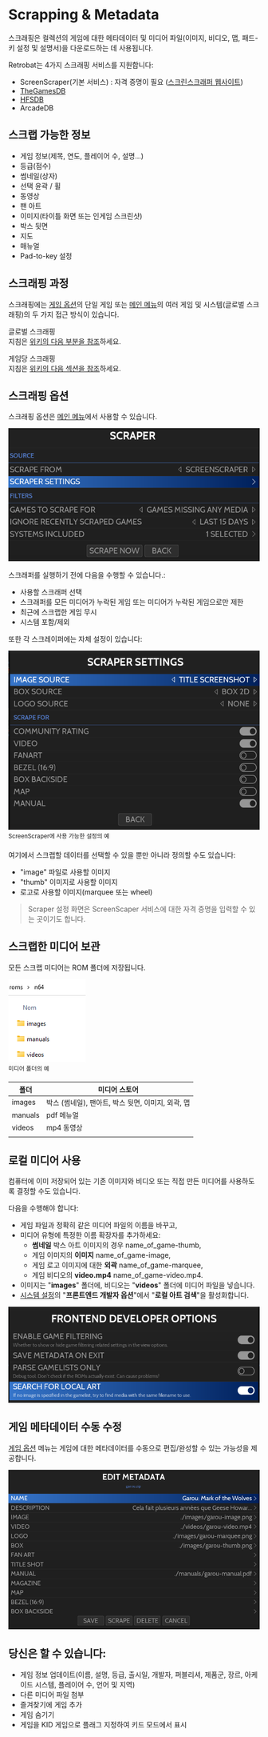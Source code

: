 # Scrapping & Metadata

스크래핑은 컬렉션의 게임에 대한 메타데이터 및 미디어 파일(이미지, 비디오, 맵, 패드-키 설정 및 설명서)을 다운로드하는 데 사용됩니다.

Retrobat는 4가지 스크래핑 서비스를 지원합니다:
- ScreenScraper(기본 서비스) : 자격 증명이 필요 ([스크린스크래퍼 웹사이트](https://www.screenscraper.fr/))
- [TheGamesDB](https://thegamesdb.net/)
- [HFSDB](https://db.hfsplay.fr/)
- ArcadeDB


## 스크랩 가능한 정보
- 게임 정보(제목, 연도, 플레이어 수, 설명...)
- 등급(점수)
- 썸네일(상자)
- 선택 윤곽 / 휠
- 동영상
- 팬 아트
- 이미지(타이틀 화면 또는 인게임 스크린샷)
- 박스 뒷면
- 지도
- 매뉴얼
- Pad-to-key 설정


## 스크래핑 과정
스크래핑에는 [게임 옵션](https://wiki.retrobat.org/navigation/game-options)의 단일 게임 또는 [메인 메뉴](https://wiki.retrobat.org/navigation/main-menu)의 여러 게임 및 시스템(글로벌 스크래핑)의 두 가지 접근 방식이 있습니다.

글로벌 스크래핑  
지침은 [위키의 다음 부분을 참조](https://wiki.retrobat.org/get-started/adding-a-game#global-scraping)하세요.

게임당 스크래핑  
지침은 [위키의 다음 섹션을 참조](https://wiki.retrobat.org/get-started/adding-a-game#per-game-scraping)하세요.


## 스크래핑 옵션

스크래핑 옵션은 [메인 메뉴](https://wiki.retrobat.org/navigation/main-menu)에서 사용할 수 있습니다.

![](01.png)


스크래퍼를 실행하기 전에 다음을 수행할 수 있습니다.:
- 사용할 스크래퍼 선택
- 스크래퍼를 모든 미디어가 누락된 게임 또는 미디어가 누락된 게임으로만 제한
- 최근에 스크랩한 게임 무시
- 시스템 포함/제외

또한 각 스크레이퍼에는 자체 설정이 있습니다:

![](02.png)  
<sup>ScreenScraper에 사용 가능한 설정의 예</sup>

여기에서 스크랩할 데이터를 선택할 수 있을 뿐만 아니라 정의할 수도 있습니다:
- "image" 파일로 사용할 이미지
- "thumb" 이미지로 사용할 이미지
- 로고로 사용할 이미지(marquee 또는 wheel)

> Scraper 설정 화면은 ScreenScaper 서비스에 대한 자격 증명을 입력할 수 있는 곳이기도 합니다.


## 스크랩한 미디어 보관

모든 스크랩 미디어는 ROM 폴더에 저장됩니다.

![](03.png)  
<sup>미디어 폴더의 예</sup>

| 폴더 | 미디어 스토어 |
|---|---|
| images | 박스 (썸네일), 팬아트, 박스 뒷면, 이미지, 외곽, 맵 |
| manuals | pdf 메뉴얼 |
| videos | mp4 동영상 |
|||


## 로컬 미디어 사용

컴퓨터에 이미 저장되어 있는 기존 이미지와 비디오 또는 직접 만든 미디어를 사용하도록 결정할 수도 있습니다.

다음을 수행해야 합니다:

- 게임 파일과 정확히 같은 미디어 파일의 이름을 바꾸고,
- 미디어 유형에 특정한 이름 확장자를 추가하세요:
  - **썸네일** 박스 아트 이미지의 경우 name_of_game-thumb,
  - 게임 이미지의 **이미지** name_of_game-image,
  - 게임 로고 이미지에 대한 **외곽** name_of_game-marquee,
  - 게임 비디오의 **video.mp4** name_of_game-video.mp4.
- 이미지는 "**images**" 폴더에, 비디오는 "**videos**" 폴더에 미디어 파일을 넣습니다.
- [시스템 설정](https://wiki.retrobat.org/navigation/main-menu#system-settings)의 "**프론트엔드 개발자 옵션**"에서 "**로컬 아트 검색**"을 활성화합니다.

![](04.png)


## 게임 메타데이터 수동 수정

[게임 옵션](https://wiki.retrobat.org/navigation/game-options) 메뉴는 게임에 대한 메타데이터를 수동으로 편집/완성할 수 있는 가능성을 제공합니다.

![](05.png)


## 당신은 할 수 있습니다:

- 게임 정보 업데이트(이름, 설명, 등급, 출시일, 개발자, 퍼블리셔, 제품군, 장르, 아케이드 시스템, 플레이어 수, 언어 및 지역)
- 다른 미디어 파일 첨부
- 즐겨찾기에 게임 추가
- 게임 숨기기
- 게임을 KID 게임으로 플래그 지정하여 키드 모드에서 표시